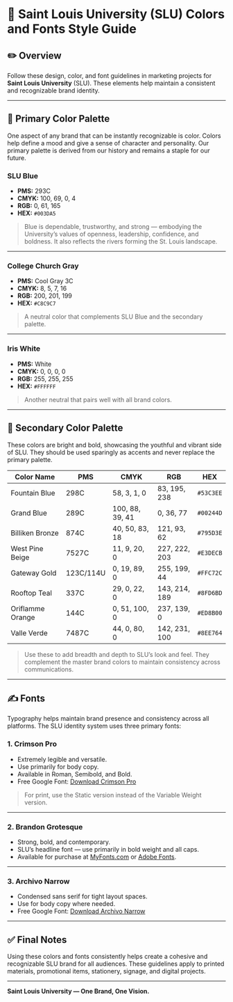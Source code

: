 # 🎨 Saint Louis University (SLU) Colors and Fonts Style Guide

## ✏️ Overview

Follow these design, color, and font guidelines in marketing projects for **Saint Louis University** (SLU). These elements help maintain a consistent and recognizable brand identity.

---

## 🔵 Primary Color Palette

One aspect of any brand that can be instantly recognizable is color. Colors help define a mood and give a sense of character and personality. Our primary palette is derived from our history and remains a staple for our future.

### **SLU Blue**

- **PMS:** 293C
- **CMYK:** 100, 69, 0, 4
- **RGB:** 0, 61, 165
- **HEX:** `#003DA5`

> Blue is dependable, trustworthy, and strong — embodying the University’s values of openness, leadership, confidence, and boldness. It also reflects the rivers forming the St. Louis landscape.

---

### **College Church Gray**

- **PMS:** Cool Gray 3C
- **CMYK:** 8, 5, 7, 16
- **RGB:** 200, 201, 199
- **HEX:** `#C8C9C7`

> A neutral color that complements SLU Blue and the secondary palette.

---

### **Iris White**

- **PMS:** White
- **CMYK:** 0, 0, 0, 0
- **RGB:** 255, 255, 255
- **HEX:** `#FFFFFF`

> Another neutral that pairs well with all brand colors.

---

## 🌈 Secondary Color Palette

These colors are bright and bold, showcasing the youthful and vibrant side of SLU. They should be used sparingly as accents and never replace the primary palette.

| Color Name          | PMS      | CMYK             | RGB             | HEX      |
| ------------------- | -------- | ---------------- | --------------- | -------- |
| Fountain Blue       | 298C     | 58, 3, 1, 0      | 83, 195, 238    | `#53C3EE` |
| Grand Blue          | 289C     | 100, 88, 39, 41  | 0, 36, 77       | `#00244D` |
| Billiken Bronze     | 874C     | 40, 50, 83, 18   | 121, 93, 62     | `#795D3E` |
| West Pine Beige     | 7527C    | 11, 9, 20, 0     | 227, 222, 203   | `#E3DECB` |
| Gateway Gold        | 123C/114U| 0, 19, 89, 0     | 255, 199, 44    | `#FFC72C` |
| Rooftop Teal        | 337C     | 29, 0, 22, 0     | 143, 214, 189   | `#8FD6BD` |
| Oriflamme Orange    | 144C     | 0, 51, 100, 0    | 237, 139, 0     | `#ED8B00` |
| Valle Verde         | 7487C    | 44, 0, 80, 0     | 142, 231, 100   | `#8EE764` |

> Use these to add breadth and depth to SLU’s look and feel. They complement the master brand colors to maintain consistency across communications.

---

## ✍️ Fonts

Typography helps maintain brand presence and consistency across all platforms. The SLU identity system uses three primary fonts:

### **1. Crimson Pro**

- Extremely legible and versatile.
- Use primarily for body copy.
- Available in Roman, Semibold, and Bold.
- Free Google Font: [Download Crimson Pro](https://fonts.google.com/specimen/Crimson+Pro)

> For print, use the Static version instead of the Variable Weight version.

---

### **2. Brandon Grotesque**

- Strong, bold, and contemporary.
- SLU’s headline font — use primarily in bold weight and all caps.
- Available for purchase at [MyFonts.com](https://www.myfonts.com) or [Adobe Fonts](https://fonts.adobe.com).

---

### **3. Archivo Narrow**

- Condensed sans serif for tight layout spaces.
- Use for body copy where needed.
- Free Google Font: [Download Archivo Narrow](https://fonts.google.com/specimen/Archivo+Narrow)

---

## ✅ Final Notes

Using these colors and fonts consistently helps create a cohesive and recognizable SLU brand for all audiences. These guidelines apply to printed materials, promotional items, stationery, signage, and digital projects.

---

**Saint Louis University — One Brand, One Vision.**
